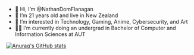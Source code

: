 - 👋 Hi, I’m @NathanDomFlanagan
- 🗿  I’m 21 years old and live in New Zealand
- 👀 I’m interested in Technology, Gaming, Anime, Cybersecurity, and Art
- 🐱‍👤 I’m currently doing an undergrad in Bachelor of Computer and Information Sciences at AUT

[![Anurag's GitHub stats](https://github-readme-stats.vercel.app/api?username=NathanDomFlanagan&show_icons=true&theme=transparent)](https://github.com/anuraghazra/github-readme-stats)
